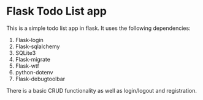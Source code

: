 # Flask Todo List app

This is a simple todo list app in flask. It uses the following dependencies:
1. Flask-login
2. Flask-sqlalchemy
3. SQLite3
4. Flask-migrate
5. Flask-wtf
6. python-dotenv
7. Flask-debugtoolbar

There is a basic CRUD functionality as well as login/logout and registration.
